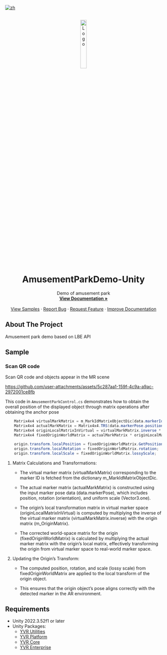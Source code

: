 [![zh](https://img.shields.io/badge/lang-zh-blue.svg)](./README.zh.md)

<br />
<div align="center">
    <a href="https://github.com/PlayForDreamDevelopers/AmusementParkDemo-Unity">
        <img src="https://www.pfdm.cn/en/static/img/logo.2b1b07e.png" alt="Logo" width="20%">
    </a>
    <h1 align="center"> AmusementParkDemo-Unity </h1>
    <p align="center">
        Demo of amusement park
        <br />
        <a href="https://github.com/PlayForDreamDevelopers/AmusementParkDemo-Unity/blob/main/README.md"><strong>View Documentation »</strong></a>
        <br />
        <br />
        <a href="https://github.com/PlayForDreamDevelopers/AmusementParkDemo-Unity">View Samples</a>
        &middot;
        <a href="https://github.com/PlayForDreamDevelopers/AmusementParkDemo-Unity/issues/new?template=bug_report.yml">Report Bug</a>
        &middot;
        <a href="https://github.com/PlayForDreamDevelopers/AmusementParkDemo-Unity/issues/new?template=feature_request.yml">Request Feature</a>
        &middot;
        <a href="https://github.com/PlayForDreamDevelopers/AmusementParkDemo-Unity/issues/new?template=documentation_update.yml">Improve Documentation</a>
    </p>

</div>

## About The Project

Amusement park demo based on LBE API

## Sample

### Scan QR code

Scan QR code and objects appear in the MR scene

https://github.com/user-attachments/assets/5c287aa1-159f-4c9a-a9ac-2972001ce8fb

This code in `AmusementParkControl.cs` demonstrates how to obtain the overall position of the displayed object through matrix operations after obtaining the anchor pose

```c#
	Matrix4x4 virtualMarkMatrix = m_MarkIdMatrixObjectDic[data.markerId];
	Matrix4x4 actualMarkMatrix = Matrix4x4.TRS(data.markerPose.position, data.markerPose.orientation, Vector3.one);
	Matrix4x4 originLocalMatrixInVirtual = virtualMarkMatrix.inverse * m_OriginMatrix;
	Matrix4x4 fixedOriginWorldMatrix = actualMarkMatrix * originLocalMatrixInVirtual;

	origin.transform.localPosition = fixedOriginWorldMatrix.GetPosition();
	origin.transform.localRotation = fixedOriginWorldMatrix.rotation;
	origin.transform.localScale = fixedOriginWorldMatrix.lossyScale;
```

1. Matrix Calculations and Transformations:

	- The virtual marker matrix (virtualMarkMatrix) corresponding to the marker ID is fetched from the dictionary m_MarkIdMatrixObjectDic.

	- The actual marker matrix (actualMarkMatrix) is constructed using the input marker pose data (data.markerPose), which includes position, rotation (orientation), and uniform scale (Vector3.one).

	- The origin’s local transformation matrix in virtual marker space (originLocalMatrixInVirtual) is computed by multiplying the inverse of the virtual marker matrix (virtualMarkMatrix.inverse) with the origin matrix (m_OriginMatrix).

	- The corrected world-space matrix for the origin (fixedOriginWorldMatrix) is calculated by multiplying the actual marker matrix with the origin’s local matrix, effectively transforming the origin from virtual marker space to real-world marker space.

2. Updating the Origin’s Transform:

	- The computed position, rotation, and scale (lossy scale) from fixedOriginWorldMatrix are applied to the local transform of the origin object.

	- This ensures that the origin object’s pose aligns correctly with the detected marker in the AR environment.

## Requirements

-   Unity 2022.3.52f1 or later
-   Unity Packages:
    -   [YVR Utilities](https://github.com/PlayForDreamDevelopers/com.yvr.Utilities-mirror)
    -   [YVR Platform](https://github.com/PlayForDreamDevelopers/com.yvr.platform-mirror)
    -   [YVR Core](https://github.com/PlayForDreamDevelopers/com.yvr.core-mirror)
    -   [YVR Enterprise](https://github.com/PlayForDreamDevelopers/com.yvr.enterprise-mirror)
